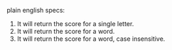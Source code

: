 plain english specs:

1. It will return the score for a single letter.
2. It will return the score for a word.
3. It will return the score for a word, case insensitive.